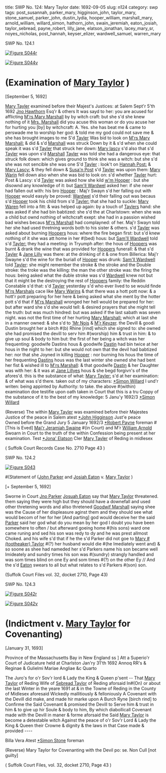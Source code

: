title: SWP No. 124: Mary Taylor
date: 1692-09-05
slug: n124
category: swp
tags: post_susannah, parker_mary, higginson_john, taylor_mary, stone_samuel, parker_john, dustin_lydia, hooper_william, marshall_mary, arnold_william, willard_simon, hathorn_john, swain_jeremiah, eaton_josiah, taylor_sebread, payne_robert, lilly_jane, elatson_jonathan, lacey_mary_sr, noyes_nicholas, post_hannah, keyser_elizer, wardwell_samuel, warren_mary


<div markdown class="doc" id="n124.1">

<div class="doc_id">SWP No. 124.1</div>


<span markdown class="figure">[![Figure S044r](archives/Suffolk/small/S044A.jpg)](archives/Suffolk/large/S044A.jpg)</span>

<span markdown class="figure">[![Figure S044v](archives/Suffolk/small/S044B.jpg)](archives/Suffolk/large/S044B.jpg)</span>

# (Examination of [Mary Taylor](/tag/taylor_mary.html) )

[September 5, 1692]

 [Mary Tayler](/tag/taylor_mary.html) examined before their Majest's Justices: at Salem Sept'r 5'th 1692  [Jno Hawthorn](/tag/hathorn_john.html) Esq'r & others
It was sayd to her: you are acused for afflicting [M'rs Mary Marshall](/tag/marshall_mary.html) by by witch craft: but she s'd she knew nothing of it
[Mrs. Marshall](/tag/marshall_mary.html) did you acuse this woman or do you acuse her for hurting you [by] by witchcraft: A. Yes. she has beat me & came to perswade me to worship her god: & told me my god could not save me & she has brought images to me
S'd [Tayler](/tag/taylor_mary.html) Was bid to look on [M'rs Mary Marshall:](/tag/marshall_mary.html) & did & s'd [Marshall](/tag/marshall_mary.html) was struck Down by it & s'd when she could speak it was s'd [Tayler](/tag/taylor_mary.html) that struck her down: [Mary lascy](/tag/lacey_mary_sr.html) s'd also that s'd [Tayler](/tag/taylor_mary.html) was upon s'd [Marshall](/tag/marshall_mary.html) [Tayler](/tag/taylor_mary.html) was told she had a dangerous eye: that struck folk down: which gives ground to think she was a witch: but she s'd she was not sencible she was one S'd [Tayler](/tag/taylor_mary.html) : look't on [Hannah Post:](/tag/post_hannah.html) & [Mary Lascy:](/tag/lacey_mary_sr.html) & they fell down & [Susa'n Post](/tag/post_susannah.html) s'd [Tayler](/tag/taylor_mary.html) was upon them: [Mary Warin](/tag/warren_mary.html) fell down also when she was bid to look on: s'd whether [Tayler](/tag/taylor_mary.html) hurt: Post & Lascy: s'd [Tayler](/tag/taylor_mary.html) was asked how she kild [w'm Hooper](/tag/hooper_william.html) : but she disownd any knowledge of it: but [Sam'll Wardwel](/tag/wardwell_samuel.html) asked her: if she never had fallen out with: his bro [Hooper](/tag/hooper_william.html) : Maj'r Swayn s'd her falling out with [Hooper](/tag/hooper_william.html) would easyly be proved: [Wardwel](/tag/wardwell_samuel.html) s'd their falling out was becaus s'd [Hooper](/tag/hooper_william.html) took his child from s'd [Tayler:](/tag/taylor_mary.html) that she had to suckle: [Mary Waren](/tag/warren_mary.html) fell into a fitt: & was helped up again: by a touch of [Taylers](/tag/taylor_mary.html) hand: she was asked if she had bin babtized: she s'd the at Charlstown: when she was a child but ownd nothing of witchcraft exept: she had in a passion wished bad wishes becaus [M'rs Marshall](/tag/marshall_mary.html) had complayned: of her. 
Maj'r Swayn told her she had used thretning words both to his sister & others. s'd [Tayler](/tag/taylor_mary.html) was asked about burning [Hoopers](/tag/hooper_william.html) hous: where the fire began first: but s'd knew nothing of it she was att home in her #(bed) hous: but [Sam'll Wardwell](/tag/wardwell_samuel.html) told s'd [Tayler:](/tag/taylor_mary.html) they had a meeting: in  Tryumph after: the hous of [Hoopers](/tag/hooper_william.html) was burnt & drank the wine that was provided for [Hoopers](/tag/hooper_william.html) funerall: & that s'd [Tayler](/tag/taylor_mary.html) & [Jane Lilly](/tag/lilly_jane.html) was there: at the drinking of it & one from Billerica: Maj'r Swayne s'd the wine for the buriall of [Hooper](/tag/hooper_william.html) was drunk: [Sam'll Wardwell](/tag/wardwell_samuel.html) told [Tayler](/tag/taylor_mary.html): she might remember the stroke & the stroke and the Double stroke: the troke was the killing: the man the other stroke was: the firing the hous: being asked what the duble stroke was s'd [Wardwell](/tag/wardwell_samuel.html) knew not but that it might be the destroying the rest of [Hoopers](/tag/hooper_william.html) family: the Reddin Constable s'd that: s'd [Tayler](/tag/taylor_mary.html) yesterday s'd who ever lived to se would finde [M'rs Marshals](/tag/marshall_mary.html) cace like [Mary Warins](/tag/warren_mary.html) & that there was a hott pott now: & a hott'r pott preparing for her here & being asked what she ment by the hotter pott s'd that if [M'rs Marshall](/tag/marshall_mary.html) wronged her hell would be prepared for her: but after ward she s'd she would tell: & desired prayers that she might tell the truth: but was much hindred: but was asked if the last sabath was seven night. was not the first time of her hurting [Mary Marshall:](/tag/marshall_mary.html) which at last she in a manner owned: & she s'd to ['Mr Nois](/tag/noyes_nicholas.html) & [M'r Keyzer](/tag/keyser_elizer.html). the Devill & goodi Dustin brought her a birch #(b) Rhine [rind] which she signed to: she owned she had promised the devill to serv him #(worship) him & trust in him: & to give up soul & body to him but: the first of her being a witch was her frequenting: goodwife Dastins hous & goodwife [Dastin](/tag/dustin_lydia.html) had bin twice at her hous in the night to her: but she would not own that the devil had babtized her: nor that she Joyned in killing [Hooper](/tag/hooper_william.html) : nor burning his hous the time of her frequenting [Dastins](/tag/dustin_lydia.html) hous was the last winter she owned she had bent her fist & wished ill to [M'rs Marshall](/tag/marshall_mary.html): & that goodwife [Dastin](/tag/dustin_lydia.html) & her Daughter was with her: & it was at [Jane Lillyes](/tag/lilly_jane.html) hous & she begd forgivn's of the afores'd. 
this is the substance of what: [Mary Tayler:](/tag/taylor_mary.html) s'd at her examination: & of what was s'd there. taken out of my characters: [*Simon Willard](/tag/willard_simon.html)
I und'r writen: being appinted by Authority: to take. the above #(within) examination doe testifie upon oath taken in Court that this is a tru Coppy of the substance of it to the best of my knowledge: 5 Janu'y 1692/3
                                                                               [*Simon Willard](/tag/willard_simon.html)
                                                                                                
(Reverse) The within [Mary Tayler](/tag/taylor_mary.html) was examined before 
their Majestes Justice of the peace in Salem
                                       atest [*John Higginson](/tag/higginson_john.html) Just'e peace      
                                       Owned before the Grand Jury 
                                       5 January 1692/3  [*Robert Payne](/tag/payne_robert.html) foreman
\#[This is Eved]
[Maj'r Jeramiah Swaine](/tag/swain_jeremiah.html) #(in Court) and M'r 
[William Arnold](/tag/arnold_william.html) Swoarn in Court to the 
truth of the within Confession being present at her examination.
                                                            Test 
                                                                 [*Jona' Elatson](/tag/elatson_jonathan.html) Cler 
[Mary Tayler](/tag/taylor_mary.html) of Reding in midlesex 

( Suffolk Court Records Case No. 2710 Page 43 )


</div>



<div markdown class="doc" id="n124.2">

<div class="doc_id">SWP No. 124.2</div>


<span markdown class="figure">[![Figure S043](archives/Suffolk/small/S043.jpg)](archives/Suffolk/large/S043.jpg)</span>

#(Statement of ([John Parker](/tag/parker_john.html) and [Josiah Eaton](/tag/eaton_josiah.html) v. [Mary Taylor](/tag/taylor_mary.html) )

[+ September 5, 1692]

Sworne in Court 
[Jno Parker](/tag/parker_john.html)  [Josuah Eaton](/tag/eaton_josiah.html) say that [Mary Taylor](/tag/taylor_mary.html) threatened. them saying they were high but they should have a downefall and used other thretening words and allso thretened [Goodwif Marshall](/tag/marshall_mary.html) saying shee was the Cause of her displeasure aginst them and they should see what would becom of her for her [And parting] god would deceive her the said [Parker](/tag/parker_mary.html) said her god what do you mean by her god I doubt you have been somewhere to often / but afterward goeing home #(his sons) ward one came runing and sed his son was redy to dy and he was prest allmost Choked. and his wife s'd that if he the s'd Parker did not goe to [Mary #(tootheaker) Taylor](/tag/taylor_mary.html) #(?) her husband would die #(he Imediately went and) & so soone as shee had nameded her s'd Parkers name his son became well Imideately and sundry times his son was #(sundry) strangly handled and was som times blind on one Ey and som times #(?) on the other Ey // And the s'd [Eaton](/tag/eaton_josiah.html) swears to all but what relates to s'd Parkers #(son) son.

(Suffolk Court Files vol. 32, docket 2710, Page 43)


</div>



<div markdown class="doc" id="n124.3">

<div class="doc_id">SWP No. 124.3</div>


<span markdown class="figure">[![Figure S042r](archives/Suffolk/small/S042A.jpg)](archives/Suffolk/large/S042A.jpg)</span>

<span markdown class="figure">[![Figure S042v](archives/Suffolk/small/S042B.jpg)](archives/Suffolk/large/S042B.jpg)</span>

# (Indictment v. [Mary Taylor](/tag/taylor_mary.html) for Covenanting)

[January 31, 1693]

Province of the Massachusetts Bay in New England ss ]
Att a Superio'r Court of Judicature held at Charlston Jan'ry 31'th 1692 Annoq RR's & Reginae & Gulielmi Mariae Angliae &c Quarto

The Juro's for o'r Sov'r lord & Lady the King & Queen p'sent -- That [Mary Taylor](/tag/taylor_mary.html) of Reding Wife of [Sebread Taylor](/tag/taylor_sebread.html) of Reding aforsaid In#(On) or about the last Winter in the yeare 1691 at & in the Towne of Reding in the County of Midlesex aforesaid Wickedly mallitiously & felloniously A Covenant with the Devill did make, and made hir marke upon A Burch Ryne [birch rind] to Confirme the Said Covenant & promised the Devill to Serve him & trust in him & to give up hir Soule & body to him, By which diabollicall Covenant made with the Devill in maner & forme aforsaid the Said [Mary Taylor](/tag/taylor_mary.html) is become a detestable witch Against the peace of o'r Sov'r Lord & Lady the King & Queen their Crowne & dignity & the laws in that Case made & provided ----

Billa Vera 
Atest [*Simon Stone](/tag/stone_samuel.html) foreman

(Reverse) Mary Taylor for Covenanting with the Devil
po: se.
Non Cull [not guilty]

( Suffolk Court Files, vol. 32, docket 2710, Page 43 )


</div>

